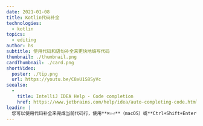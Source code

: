 ```yaml
---
date: 2021-01-08
title: Kotlin代码补全
technologies:
  - kotlin
topics:
  - editing
author: hs
subtitle: 使用代码和语句补全来更快地编写代码
thumbnail: ./thumbnail.png
cardThumbnail: ./card.png
shortVideo:
  poster: ./tip.png
  url: https://youtu.be/C8xU1S8SyVc
seealso:
  - 
    title: IntelliJ IDEA Help - Code completion
    href: https://www.jetbrains.com/help/idea/auto-completing-code.html
leadin: |
  您可以使用代码补全来完成当前代码行，使用**⌘⇧⏎**（macOS）或**Ctrl+Shift+Enter**（Windows/Linux）。 基本代码补全无需使用快捷键，但您可以使用高级代码补全，即**⌃⇧␣**（macOS），或**Ctrl**+**Shift**+**Space**（Windows/Linux）。
---
```


